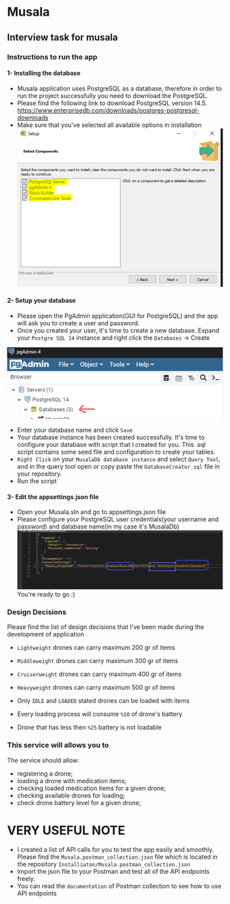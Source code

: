 # Musala
## Interview task for musala

### Instructions to run the app

#### 1- Installing the database

- Musala application uses PostgreSQL as a database, therefore in order to run the project successfully you need to download the PostgreSQL.
- Please find the following link to download PostgreSQL version 14.5.
https://www.enterprisedb.com/downloads/postgres-postgresql-downloads
- Make sure that you've selected all available options in installation
![Info](Installation/Capture1.PNG)

#### 2- Setup your database
- Please open the PgAdmin application(GUI for PostgreSQL) and the app will ask you to create a user and password.
- Once you created your user, it's time to create a new database. Expand your `Postgre SQL 14` instance and right click the `Databases` -> Create

![Info](Installation/Capture2.PNG)
- Enter your database name and click `Save`
- Your database instance has been created successfully. It's time to configure your database with script that I created for you. This .sql script contains some seed file and configuration to create your tables. 
- `Right Click` on your `MusalaDb database instance` and select `Query Tool`, and in the query tool open or copy paste the `DatabaseCreator.sql` file in your repository.
- Run the script

#### 3- Edit the appsettings.json file
- Open your Musala.sln and go to appsettings.json file
- Please configure your PostgreSQL user credentials(your username and password) and database name(in my case it's MusalaDb)
![Info](Installation/Capture5.PNG)
You're ready to go :)

### Design Decisions

Please find the list of design decisions that I've been made during the development of application

- `Lightweight` drones can carry maximum 200 gr of items
- `Middleweight` drones can carry maximum 300 gr of items
- `Cruiserweight` drones can carry maximum 400 gr of items
- `Heavyweight` drones can carry maximum 500 gr of items

- Only `IDLE` and `LOADED` stated drones can be loaded with items

- Every loading process will consume `%10` of drone's battery
- Drone that has less then `%25` battery is not loadable


### This service will allows you to 

The service should allow:
- registering a drone;
- loading a drone with medication items;
- checking loaded medication items for a given drone; 
- checking available drones for loading;
- check drone battery level for a given drone;

# VERY USEFUL NOTE
- I created a list of API calls for you to test the app easily and smoothly. Please find the `Musala.postman_collection.json` file which is located in the repository `Installiaton/Musala.postman_collection.json`
- Import the json file to your Postman and test all of the API endpoints freely.
- You can read the `documentation` of Postman collection to see how to use API endpoints

